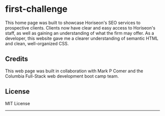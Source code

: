 # first-challenge

This home page was built to showcase Horiseon's SEO services to prospective clients. Clients now have clear and easy access to Horiseon's staff, as well as gaining an understanding of what the firm may offer. As a developer, this website gave me a clearer understanding of semantic HTML and clean, well-organized CSS.


## Credits

This web page was built in collaboration with Mark P Comer and the Columbia Full-Stack web development boot camp team.


## License

MIT License

---


